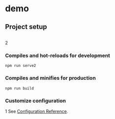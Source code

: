 # demo

## Project setup
```ddd
```
2
### Compiles and hot-reloads for development
```
npm run serve2
```
 
### Compiles and minifies for production
```
npm run build
```

### Customize configuration
1
See [Configuration Reference](https://cli.vuejs.org/config/).
